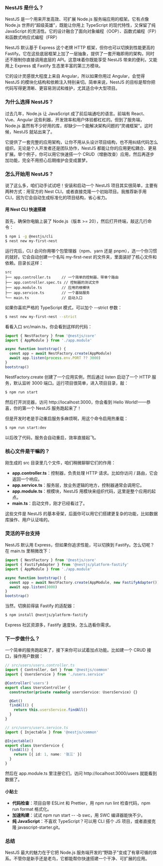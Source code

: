 ### NestJS 是什么？

NestJS 是一个用来开发高效、可扩展 Node.js 服务端应用的框架。它有点像 Node.js 世界的“超级英雄”，既能让你用上 TypeScript 的现代特性，又保留了纯 JavaScript 的灵活性。它的设计融合了面向对象编程（OOP）、函数式编程（FP）和函数式响应式编程（FRP）

NestJS 默认基于 Express 这个老牌 HTTP 框架，但你也可以切换到性能更高的 Fastify。它在这些底层框架上加了一层抽象，提供了一套开箱即用的架构，同时还不限制你直接调用底层的 API。这意味着你既能享受 NestJS 带来的便利，又能用上 Express 或 Fastify 生态里丰富的第三方模块。

它的设计灵感很大程度上来自 Angular，所以如果你用过 Angular，会觉得 NestJS 的模块化结构和依赖注入特别亲切。简单来说，NestJS 的目标是帮你把代码写得更清晰、更容易测试和维护，尤其适合中大型项目。



### 为什么选择 NestJS？

过去几年，Node.js 让 JavaScript 成了前后端通吃的语言。前端有 React、Vue、Angular 这些利器，开发效率和用户体验都杠杠的。但到了服务端，Node.js 虽然有不少好用的库，却缺少一个能解决架构问题的“灵魂框架”。这时候，NestJS 就站出来了。

它提供了一套完整的应用架构，让你不用从头设计项目结构，也不用纠结代码怎么组织。无论是个人开发者还是团队协作，NestJS 都能让你的应用更松耦合、更易扩展。举个例子，你可以用它快速搭一个 CRUD（增删改查）应用，然后再逐步加功能，完全不用担心后期维护会变成噩梦。



### 怎么开始用 NestJS？

说了这么多，咱们动手试试吧！安装和启动一个 NestJS 项目其实很简单，主要有两种方式：用官方的 Nest CLI，或者直接克隆一个初始项目。我推荐新手用 CLI，因为它会自动生成标准化的项目结构，省心省力。

#### 用 Nest CLI 快速搭建

首先，确保你电脑上装了 Node.js（版本 >= 20），然后打开终端，敲这几行命令：

```bash
$ npm i -g @nestjs/cli
$ nest new my-first-nest
```

运行完后，CLI 会问你用哪个包管理器（npm、yarn 还是 pnpm），选一个你习惯的就好。它会自动创建一个名叫 my-first-nest 的文件夹，里面装好了核心文件和依赖。目录长这样：

```text
src
├── app.controller.ts     // 一个简单的控制器，带单个路由
├── app.controller.spec.ts // 控制器的测试文件
├── app.module.ts         // 应用的根模块
├── app.service.ts        // 一个基础服务
└── main.ts               // 启动入口
```

如果你喜欢严格的 TypeScript 模式，可以加个 --strict 参数：

```bash
$ nest new my-first-nest --strict
```

看看入口 src/main.ts，你会看到这样的代码：

```ts
import { NestFactory } from '@nestjs/core'
import { AppModule } from './app.module'

async function bootstrap() {
  const app = await NestFactory.create(AppModule)
  await app.listen(process.env.PORT ?? 3000)
}
bootstrap()
```

NestFactory.create 创建了一个应用实例，然后通过 listen 启动了一个 HTTP 服务，默认监听 3000 端口。运行项目很简单，进入项目目录，敲：

```bash
$ npm run start
```

然后打开浏览器，访问 http://localhost:3000，你会看到 Hello World!——恭喜，你的第一个 NestJS 服务跑起来了！

但是开发时老是手动重启服务多麻烦啊，用这个命令启用热重载：

```bash
$ npm run start:dev
```

以后改了代码，服务会自动重启，效率直接起飞。



### 核心文件是干嘛的？

刚生成的 src 目录里几个文件，咱们稍微聊聊它们的作用：

- **app.controller.ts**：控制器，负责处理 HTTP 请求。比如你访问 / 路由，它会返回一个响应。
- **app.service.ts**：服务层，放业务逻辑的地方，控制器通常会调用它。
- **app.module.ts**：根模块，NestJS 用模块来组织代码，这里是整个应用的起点。
- **main.ts**：启动文件，刚才已经看过了。

这些文件是 NestJS 的基本骨架，后面你可以用它们搭建更复杂的功能，比如数据库操作、用户认证啥的。



### 灵活的平台支持

NestJS 默认用 Express，但如果你追求性能，可以切换到 Fastify。怎么切呢？在 main.ts 里稍微改下：

```ts
import { NestFactory } from '@nestjs/core'
import { FastifyAdapter } from '@nestjs/platform-fastify'
import { AppModule } from './app.module'

async function bootstrap() {
  const app = await NestFactory.create(AppModule, new FastifyAdapter())
  await app.listen(3000)
}
bootstrap()
```

当然，切换前得装 Fastify 的适配器：

```bash
$ npm install @nestjs/platform-fastify
```

Express 社区资源多，Fastify 速度快，怎么选看你需求。



### 下一步做什么？

一个简单的服务跑起来了，接下来你可以试着加点功能。比如建一个 CRUD 接口，操作用户数据：

```ts
// src/users/users.controller.ts
import { Controller, Get } from '@nestjs/common'
import { UsersService } from './users.service'

@Controller('users')
export class UsersController {
  constructor(private readonly usersService: UsersService) {}

  @Get()
  findAll() {
    return this.usersService.findAll()
  }
}

// src/users/users.service.ts
import { Injectable } from '@nestjs/common'

@Injectable()
export class UsersService {
  findAll() {
    return [{ id: 1, name: '张三' }]
  }
}
```

然后在 app.module.ts 里注册它们，访问 http://localhost:3000/users 就能看到数据了。

#### 小贴士

- **代码检查**：项目自带 ESLint 和 Prettier，用 npm run lint 检查代码，npm run format 格式化。
- **加速构建**：试试 npm run start -- -b swc，用 SWC 编译器能快不少。
- **纯 JavaScript**：不喜欢 TypeScript？可以用 CLI 搭个 JS 项目，或者直接克隆 javascript-starter.git。



### 总结

NestJS 最大的魅力在于它把 Node.js 服务端开发的“野路子”变成了有章可循的体系。不管你是新手还是老鸟，它都能帮你快速搭建一个干净、可扩展的应用。